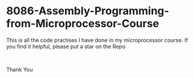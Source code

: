 # 8086-Assembly-Programming-from-Microprocessor-Course
<p>This is all the code practises I have done in my microprocessor course. If you find it helpful, please put a star on the Repo</p><br>
<p>Thank You</p>
